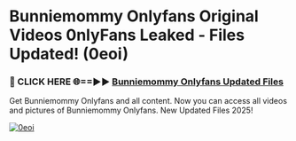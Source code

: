 # Bunniemommy Onlyfans Original Videos 0nlyFans Leaked - Files Updated! (0eoi)

<h3>🔴 CLICK HERE 🌐==►► <a href="https://tinyurl.com/2m67pmp6" rel="nofollow">Bunniemommy Onlyfans Updated Files</a></h3>

Get Bunniemommy Onlyfans and all content. Now you can access all videos and pictures of Bunniemommy Onlyfans. New Updated Files 2025!

[![0eoi](https://i.imgur.com/H4QAA4z.gif)](https://tinyurl.com/2m67pmp6)